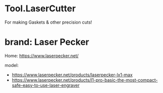 # Tool.LaserCutter
For making Gaskets &amp; other precision cuts!

# brand: Laser Pecker
Home: https://www.laserpecker.net/

model:
- https://www.laserpecker.net/products/laserpecker-lx1-max
- https://www.laserpecker.net/products/l1-pro-basic-the-most-compact-safe-easy-to-use-laser-engraver
